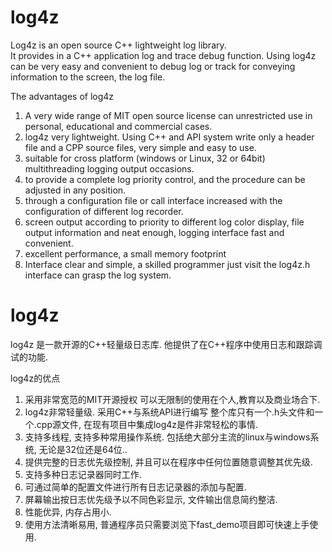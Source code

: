 log4z  
==========   
Log4z is an open source C++ lightweight log library.   
It provides in a C++ application log and trace debug function. Using log4z can be very easy and convenient to debug log or track for conveying information to the screen, the log file.   


The advantages of log4z  
1.	A very wide range of MIT open source license can unrestricted use in personal, educational and commercial cases.  
2.	log4z very lightweight. Using C++ and API system write only a header file and a CPP source files, very simple and easy to use.                     
3.	suitable for cross platform (windows or Linux, 32 or 64bit) multithreading logging output occasions.  
4.	to provide a complete log priority control, and the procedure can be adjusted in any position.  
5.	through a configuration file or call interface increased with the configuration of different log recorder.  
6.	screen output according to priority to different log color display, file output information and neat enough, logging interface fast and convenient.  
7.	excellent performance, a small memory footprint  
8.	Interface clear and simple, a skilled programmer just visit the log4z.h interface can grasp the log system.  


log4z  
==========   
log4z 是一款开源的C++轻量级日志库. 他提供了在C++程序中使用日志和跟踪调试的功能.

log4z的优点   
1.	采用非常宽范的MIT开源授权 可以无限制的使用在个人,教育以及商业场合下.  
2.	log4z非常轻量级. 采用C++与系统API进行编写 整个库只有一个.h头文件和一个.cpp源文件, 在现有项目中集成log4z是件非常轻松的事情.  
3.	支持多线程, 支持多种常用操作系统. 包括绝大部分主流的linux与windows系统, 无论是32位还是64位..   
4.	提供完整的日志优先级控制, 并且可以在程序中任何位置随意调整其优先级.  
5.	支持多种日志记录器同时工作.  
6.	可通过简单的配置文件进行所有日志记录器的添加与配置.   
7.	屏幕输出按日志优先级予以不同色彩显示, 文件输出信息简约整洁.  
8.	性能优异, 内存占用小.  
9.	使用方法清晰易用, 普通程序员只需要浏览下fast_demo项目即可快速上手使用.  





